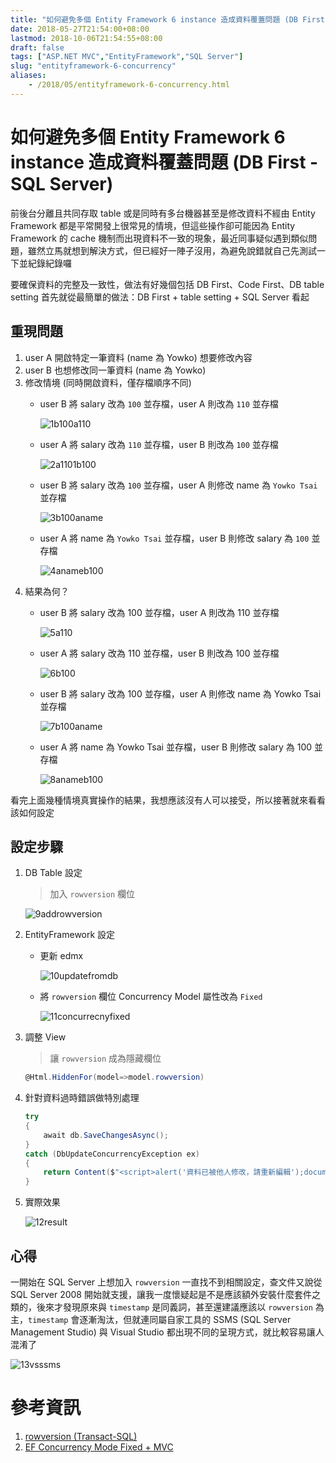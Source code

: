 ```yaml
---
title: "如何避免多個 Entity Framework 6 instance 造成資料覆蓋問題 (DB First - SQL Server)"
date: 2018-05-27T21:54:00+08:00
lastmod: 2018-10-06T21:54:55+08:00
draft: false
tags: ["ASP.NET MVC","EntityFramework","SQL Server"]
slug: "entityframework-6-concurrency"
aliases:
    - /2018/05/entityframework-6-concurrency.html
---
```

# 如何避免多個 Entity Framework 6 instance 造成資料覆蓋問題 (DB First - SQL Server)
前後台分離且共同存取 table 或是同時有多台機器甚至是修改資料不經由 Entity Framework 都是平常開發上很常見的情境，但這些操作卻可能因為 Entity Framework 的 cache 機制而出現資料不一致的現象，最近同事疑似遇到類似問題，雖然立馬就想到解決方式，但已經好一陣子沒用，為避免說錯就自己先測試一下並紀錄紀錄囉

要確保資料的完整及一致性，做法有好幾個包括 DB First、Code First、DB table setting 首先就從最簡單的做法：DB First + table setting + SQL Server 看起

## 重現問題
1. user A 開啟特定一筆資料 (name 為 Yowko) 想要修改內容
2. user B 也想修改同一筆資料 (name 為 Yowko) 
3. 修改情境 (同時開啟資料，僅存檔順序不同)
    - user B 將 salary 改為 `100` 並存檔，user A 則改為 `110` 並存檔
        
        ![1b100a110](https://user-images.githubusercontent.com/3851540/40586516-9184cace-61f5-11e8-9a49-ecb28d37489c.png)
    - user A 將 salary 改為 `110` 並存檔，user B 則改為 `100`  並存檔
        
        ![2a1101b100](https://user-images.githubusercontent.com/3851540/40586518-91aad174-61f5-11e8-8e36-f56c3aabc964.png) 
    - user B 將 salary 改為 `100` 並存檔，user A 則修改 name 為 `Yowko Tsai` 並存檔
        
        ![3b100aname](https://user-images.githubusercontent.com/3851540/40586519-91d5b33a-61f5-11e8-8530-dcc5ee814d6f.png)
    - user A 將 name 為 `Yowko Tsai` 並存檔，user B 則修改 salary 為 `100` 並存檔
        
        ![4anameb100](https://user-images.githubusercontent.com/3851540/40586520-91fd8d60-61f5-11e8-89e7-566262b6a6df.png)
4. 結果為何？
    - user B 將 salary 改為 100 並存檔，user A 則改為 110 並存檔
        
        ![5a110](https://user-images.githubusercontent.com/3851540/40586507-9011f1b2-61f5-11e8-8893-db12432fb3bd.png)
    - user A 將 salary 改為 110 並存檔，user B 則改為 100  並存檔
        
        ![6b100](https://user-images.githubusercontent.com/3851540/40586508-90393a88-61f5-11e8-855d-a16ab36b3d63.png) 
    - user B 將 salary 改為 100 並存檔，user A 則修改 name 為 Yowko Tsai 並存檔
        
        ![7b100aname](https://user-images.githubusercontent.com/3851540/40586509-905f85bc-61f5-11e8-821f-734cf06a2999.png)
    - user A 將 name 為 Yowko Tsai 並存檔，user B 則修改 salary 為 100 並存檔
        
        ![8anameb100](https://user-images.githubusercontent.com/3851540/40586510-908596b2-61f5-11e8-9ebe-7fbd5dee44c6.png)

看完上面幾種情境真實操作的結果，我想應該沒有人可以接受，所以接著就來看看該如何設定

## 設定步驟
1. DB Table 設定
    >加入 `rowversion` 欄位
    
    ![9addrowversion](https://user-images.githubusercontent.com/3851540/40586511-90ae1a2e-61f5-11e8-8fcc-4a11206053eb.png)

3. EntityFramework 設定
    - 更新 edmx 
        
        ![10updatefromdb](https://user-images.githubusercontent.com/3851540/40586512-90dae464-61f5-11e8-9166-663a30e39939.png)
    - 將 `rowversion` 欄位 Concurrency Model 屬性改為 `Fixed` 
        
        ![11concurrecnyfixed](https://user-images.githubusercontent.com/3851540/40586513-9104c96e-61f5-11e8-8ec6-6b08efc6bc9f.png)
4. 調整 View
    > 讓 `rowversion` 成為隱藏欄位

    ```cs
    @Html.HiddenFor(model=>model.rowversion)
    ```
1. 針對資料過時錯誤做特別處理
    
    ```cs
    try
    {
        await db.SaveChangesAsync();
    }
    catch (DbUpdateConcurrencyException ex)
    {
        return Content($"<script>alert('資料已被他人修改，請重新編輯');document.location = '{Url.Action("Edit",user.Id)}'</script>");
    }
    ``` 
2. 實際效果
    
    ![12result](https://user-images.githubusercontent.com/3851540/40586514-91304c2e-61f5-11e8-88f7-355e254289c3.png)

## 心得
一開始在 SQL Server 上想加入 `rowversion` 一直找不到相關設定，查文件又說從 SQL Server 2008 開始就支援，讓我一度懷疑起是不是應該額外安裝什麼套件之類的，後來才發現原來與 `timestamp` 是同義詞，甚至還建議應該以 `rowversion` 為主，`timestamp` 會逐漸淘汰，但就連同屬自家工具的 SSMS (SQL Server Management Studio) 與 Visual Studio 都出現不同的呈現方式，就比較容易讓人混淆了

![13vsssms](https://user-images.githubusercontent.com/3851540/40586515-915d20be-61f5-11e8-96fe-e64b5de39d50.png)

# 參考資訊
1. [rowversion (Transact-SQL)](https://docs.microsoft.com/zh-tw/sql/t-sql/data-types/rowversion-transact-sql?view=sql-server-2017&WT.mc_id=DOP-MVP-5002594)
2. [EF Concurrency Mode Fixed + MVC](https://sellsbrothers.com/12699)